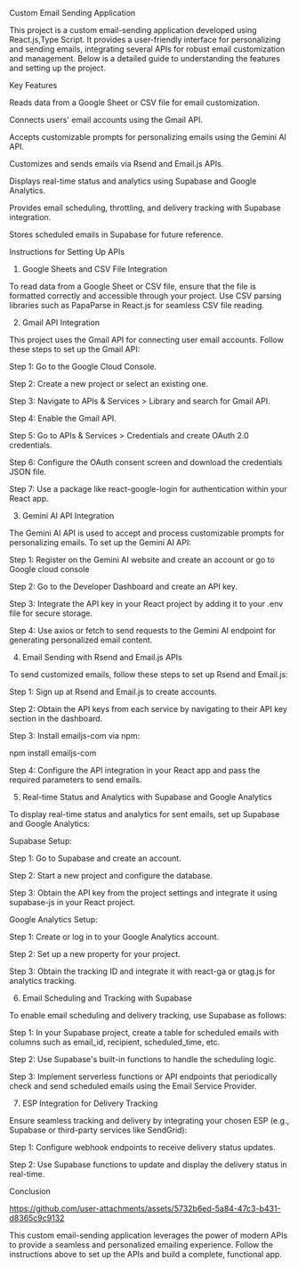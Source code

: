 Custom Email Sending Application

This project is a custom email-sending application developed using React.js,Type Script. It provides a user-friendly interface for personalizing and sending emails, integrating several APIs for robust email customization and management. Below is a detailed guide to understanding the features and setting up the project.

Key Features

Reads data from a Google Sheet or CSV file for email customization.

Connects users' email accounts using the Gmail API.

Accepts customizable prompts for personalizing emails using the Gemini AI API.

Customizes and sends emails via Rsend and Email.js APIs.

Displays real-time status and analytics using Supabase and Google Analytics.

Provides email scheduling, throttling, and delivery tracking with Supabase integration.

Stores scheduled emails in Supabase for future reference.

Instructions for Setting Up APIs

1. Google Sheets and CSV File Integration

To read data from a Google Sheet or CSV file, ensure that the file is formatted correctly and accessible through your project. Use CSV parsing libraries such as PapaParse in React.js for seamless CSV file reading.

2. Gmail API Integration

This project uses the Gmail API for connecting user email accounts. Follow these steps to set up the Gmail API:

Step 1: Go to the Google Cloud Console.

Step 2: Create a new project or select an existing one.

Step 3: Navigate to APIs & Services > Library and search for Gmail API.

Step 4: Enable the Gmail API.

Step 5: Go to APIs & Services > Credentials and create OAuth 2.0 credentials.

Step 6: Configure the OAuth consent screen and download the credentials JSON file.

Step 7: Use a package like react-google-login for authentication within your React app.

3. Gemini AI API Integration

The Gemini AI API is used to accept and process customizable prompts for personalizing emails. To set up the Gemini AI API:

Step 1: Register on the Gemini AI website and create an account or go to Google cloud console

Step 2: Go to the Developer Dashboard and create an API key.

Step 3: Integrate the API key in your React project by adding it to your .env file for secure storage.

Step 4: Use axios or fetch to send requests to the Gemini AI endpoint for generating personalized email content.

4. Email Sending with Rsend and Email.js APIs

To send customized emails, follow these steps to set up Rsend and Email.js:

Step 1: Sign up at Rsend and Email.js to create accounts.

Step 2: Obtain the API keys from each service by navigating to their API key section in the dashboard.

Step 3: Install emailjs-com via npm:

npm install emailjs-com

Step 4: Configure the API integration in your React app and pass the required parameters to send emails.

5. Real-time Status and Analytics with Supabase and Google Analytics

To display real-time status and analytics for sent emails, set up Supabase and Google Analytics:

Supabase Setup:

Step 1: Go to Supabase and create an account.

Step 2: Start a new project and configure the database.

Step 3: Obtain the API key from the project settings and integrate it using supabase-js in your React project.

Google Analytics Setup:

Step 1: Create or log in to your Google Analytics account.

Step 2: Set up a new property for your project.

Step 3: Obtain the tracking ID and integrate it with react-ga or gtag.js for analytics tracking.

6. Email Scheduling and Tracking with Supabase

To enable email scheduling and delivery tracking, use Supabase as follows:

Step 1: In your Supabase project, create a table for scheduled emails with columns such as email_id, recipient, scheduled_time, etc.

Step 2: Use Supabase's built-in functions to handle the scheduling logic.

Step 3: Implement serverless functions or API endpoints that periodically check and send scheduled emails using the Email Service Provider.

7. ESP Integration for Delivery Tracking

Ensure seamless tracking and delivery by integrating your chosen ESP (e.g., Supabase or third-party services like SendGrid):

Step 1: Configure webhook endpoints to receive delivery status updates.

Step 2: Use Supabase functions to update and display the delivery status in real-time.

Conclusion

https://github.com/user-attachments/assets/5732b6ed-5a84-47c3-b431-d8365c9c9132



This custom email-sending application leverages the power of modern APIs to provide a seamless and personalized emailing experience. Follow the instructions above to set up the APIs and build a complete, functional app.

